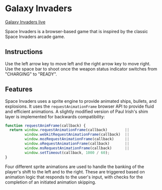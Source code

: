 # Galaxy Invaders

[Galaxy Invaders live][live_site]

[live_site]: http://www.galaxyinvaders.space

Space Invaders is a browser-based game that is inspired by the classic Space Invaders arcade game.

## Instructions

Use the left arrow key to move left and the right arrow key to move right. Use the space bar to shoot once the weapon status indicator switches from "CHARGING" to "READY".

## Features

Space Invaders uses a sprite engine to provide animated ships, bullets, and explosions. It uses the `requestAnimationFrame` browser API to provide fluid and efficient animations. A slightly modified version of Paul Irish's shim layer is implemented for backwards compatibility:

```javascript
function requestAnimFrame(callback) {
  return window.requestAnimationFrame(callback)        ||
         window.webkitRequestAnimationFrame(callback)  ||
         window.mozRequestAnimationFrame(callback)     ||
         window.oRequestAnimationFrame(callback)       ||
         window.msRequestAnimationFrame(callback)      ||
         window.setTimeout(callback, 1000 / 60);
}
```

Four different sprite animations are used to handle the banking of the player's shift to the left and to the right. These are triggered based on animation logic that responds to the user's input, with checks for the completion of an initiated animation skipping.
